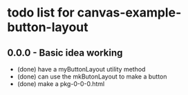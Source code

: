 # todo list for canvas-example-button-layout

## 0.0.0 - Basic idea working
* (done) have a myButtonLayout utility method
* (done) can use the mkButonLayout to make a button
* (done) make a pkg-0-0-0.html
